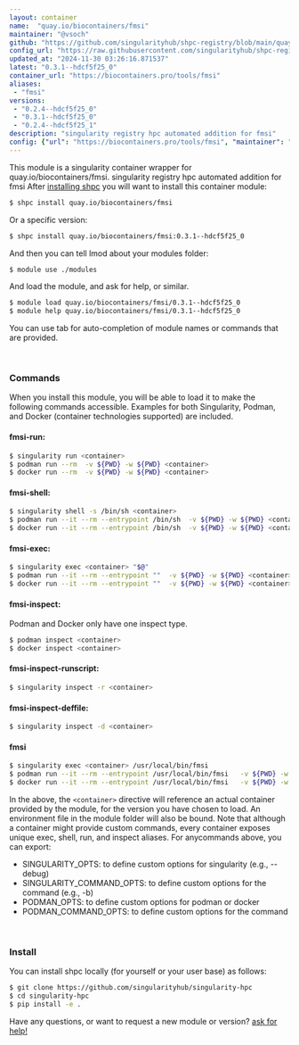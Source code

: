 ```yaml
---
layout: container
name:  "quay.io/biocontainers/fmsi"
maintainer: "@vsoch"
github: "https://github.com/singularityhub/shpc-registry/blob/main/quay.io/biocontainers/fmsi/container.yaml"
config_url: "https://raw.githubusercontent.com/singularityhub/shpc-registry/main/quay.io/biocontainers/fmsi/container.yaml"
updated_at: "2024-11-30 03:26:16.871537"
latest: "0.3.1--hdcf5f25_0"
container_url: "https://biocontainers.pro/tools/fmsi"
aliases:
 - "fmsi"
versions:
 - "0.2.4--hdcf5f25_0"
 - "0.3.1--hdcf5f25_0"
 - "0.2.4--hdcf5f25_1"
description: "singularity registry hpc automated addition for fmsi"
config: {"url": "https://biocontainers.pro/tools/fmsi", "maintainer": "@vsoch", "description": "singularity registry hpc automated addition for fmsi", "latest": {"0.3.1--hdcf5f25_0": "sha256:82a74477f66d00c17ea2b7114bd6fd7d42702c179938c2d9cc6395be2bbe1be7"}, "tags": {"0.2.4--hdcf5f25_0": "sha256:4212e1972eff71367528d7efd4b107cc52a91d60e43e4a018b79798f67d2118d", "0.3.1--hdcf5f25_0": "sha256:82a74477f66d00c17ea2b7114bd6fd7d42702c179938c2d9cc6395be2bbe1be7", "0.2.4--hdcf5f25_1": "sha256:f33f6d33ce5d1bfde0ee18b79bb01bdcea9a0a9f77d86bc5f3151a2724967419"}, "docker": "quay.io/biocontainers/fmsi", "aliases": {"fmsi": "/usr/local/bin/fmsi"}}
---
```


This module is a singularity container wrapper for quay.io/biocontainers/fmsi.
singularity registry hpc automated addition for fmsi
After [installing shpc](#install) you will want to install this container module:


```bash
$ shpc install quay.io/biocontainers/fmsi
```

Or a specific version:

```bash
$ shpc install quay.io/biocontainers/fmsi:0.3.1--hdcf5f25_0
```

And then you can tell lmod about your modules folder:

```bash
$ module use ./modules
```

And load the module, and ask for help, or similar.

```bash
$ module load quay.io/biocontainers/fmsi/0.3.1--hdcf5f25_0
$ module help quay.io/biocontainers/fmsi/0.3.1--hdcf5f25_0
```

You can use tab for auto-completion of module names or commands that are provided.

<br>

### Commands

When you install this module, you will be able to load it to make the following commands accessible.
Examples for both Singularity, Podman, and Docker (container technologies supported) are included.

#### fmsi-run:

```bash
$ singularity run <container>
$ podman run --rm  -v ${PWD} -w ${PWD} <container>
$ docker run --rm  -v ${PWD} -w ${PWD} <container>
```

#### fmsi-shell:

```bash
$ singularity shell -s /bin/sh <container>
$ podman run --it --rm --entrypoint /bin/sh  -v ${PWD} -w ${PWD} <container>
$ docker run --it --rm --entrypoint /bin/sh  -v ${PWD} -w ${PWD} <container>
```

#### fmsi-exec:

```bash
$ singularity exec <container> "$@"
$ podman run --it --rm --entrypoint ""  -v ${PWD} -w ${PWD} <container> "$@"
$ docker run --it --rm --entrypoint ""  -v ${PWD} -w ${PWD} <container> "$@"
```

#### fmsi-inspect:

Podman and Docker only have one inspect type.

```bash
$ podman inspect <container>
$ docker inspect <container>
```

#### fmsi-inspect-runscript:

```bash
$ singularity inspect -r <container>
```

#### fmsi-inspect-deffile:

```bash
$ singularity inspect -d <container>
```


#### fmsi

```bash
$ singularity exec <container> /usr/local/bin/fmsi
$ podman run --it --rm --entrypoint /usr/local/bin/fmsi   -v ${PWD} -w ${PWD} <container> -c " $@"
$ docker run --it --rm --entrypoint /usr/local/bin/fmsi   -v ${PWD} -w ${PWD} <container> -c " $@"
```



In the above, the `<container>` directive will reference an actual container provided
by the module, for the version you have chosen to load. An environment file in the
module folder will also be bound. Note that although a container
might provide custom commands, every container exposes unique exec, shell, run, and
inspect aliases. For anycommands above, you can export:

 - SINGULARITY_OPTS: to define custom options for singularity (e.g., --debug)
 - SINGULARITY_COMMAND_OPTS: to define custom options for the command (e.g., -b)
 - PODMAN_OPTS: to define custom options for podman or docker
 - PODMAN_COMMAND_OPTS: to define custom options for the command

<br>

### Install

You can install shpc locally (for yourself or your user base) as follows:

```bash
$ git clone https://github.com/singularityhub/singularity-hpc
$ cd singularity-hpc
$ pip install -e .
```

Have any questions, or want to request a new module or version? [ask for help!](https://github.com/singularityhub/singularity-hpc/issues)